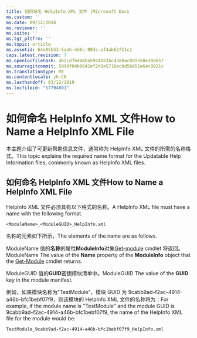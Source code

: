 ```yaml
---
title: 如何命名 HelpInfo XML 文件 |Microsoft Docs
ms.custom: ''
ms.date: 09/12/2016
ms.reviewer: ''
ms.suite: ''
ms.tgt_pltfrm: ''
ms.topic: article
ms.assetid: 64e85b53-5aeb-4d6c-903c-af4ab62f11c1
caps.latest.revision: 7
ms.openlocfilehash: 462cd7bd486a5924bb2bc43e0ac8d1558e30e657
ms.sourcegitcommit: 5990f04b8042ef2d8e571bec6d5b051e64c9921c
ms.translationtype: MT
ms.contentlocale: zh-CN
ms.lasthandoff: 03/12/2019
ms.locfileid: "57794801"
---
```

# <a name="how-to-name-a-helpinfo-xml-file"></a><span data-ttu-id="a06f3-102">如何命名 HelpInfo XML 文件</span><span class="sxs-lookup"><span data-stu-id="a06f3-102">How to Name a HelpInfo XML File</span></span>

<span data-ttu-id="a06f3-103">本主题介绍了可更新帮助信息文件，通常称为 HelpInfo XML 文件的所需的名称格式。</span><span class="sxs-lookup"><span data-stu-id="a06f3-103">This topic explains the required name format for the Updatable Help Information files, commonly known as HelpInfo XML files.</span></span>

## <a name="how-to-name-a-helpinfo-xml-file"></a><span data-ttu-id="a06f3-104">如何命名 HelpInfo XML 文件</span><span class="sxs-lookup"><span data-stu-id="a06f3-104">How to Name a HelpInfo XML File</span></span>

<span data-ttu-id="a06f3-105">HelpInfo XML 文件必须具有以下格式的名称。</span><span class="sxs-lookup"><span data-stu-id="a06f3-105">A HelpInfo XML file must have a name with the following format.</span></span>

`<ModuleName>_<ModuleGUID>_HelpInfo.xml`

<span data-ttu-id="a06f3-106">名称的元素如下所示。</span><span class="sxs-lookup"><span data-stu-id="a06f3-106">The elements of the name are as follows.</span></span>

<span data-ttu-id="a06f3-107">ModuleName 值的**名称**的属性**ModuleInfo**对象[Get-module](/powershell/module/Microsoft.PowerShell.Core/Get-Module) cmdlet 将返回。</span><span class="sxs-lookup"><span data-stu-id="a06f3-107">ModuleName The value of the **Name** property of the **ModuleInfo** object that the [Get-Module](/powershell/module/Microsoft.PowerShell.Core/Get-Module) cmdlet returns.</span></span>

<span data-ttu-id="a06f3-108">ModuleGUID 值的**GUID**密钥模块清单中。</span><span class="sxs-lookup"><span data-stu-id="a06f3-108">ModuleGUID The value of the **GUID** key in the module manifest.</span></span>

<span data-ttu-id="a06f3-109">例如，如果模块名称为"TestModule"，模块 GUID 为 9cabb9ad-f2ac-4914-a46b-bfc1bebf07f9，则该模块的 HelpInfo XML 文件的名称将为：</span><span class="sxs-lookup"><span data-stu-id="a06f3-109">For example, if the module name is "TestModule" and the module GUID is 9cabb9ad-f2ac-4914-a46b-bfc1bebf07f9, the name of the HelpInfo XML file for the module would be:</span></span>

`TestModule_9cabb9ad-f2ac-4914-a46b-bfc1bebf07f9_HelpInfo.xml`